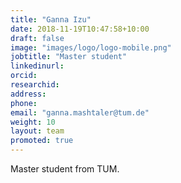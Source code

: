 ```yaml
---
title: "Ganna Izu"
date: 2018-11-19T10:47:58+10:00
draft: false
image: "images/logo/logo-mobile.png"
jobtitle: "Master student"
linkedinurl:
orcid:
researchid:
address:
phone:
email: "ganna.mashtaler@tum.de"
weight: 10
layout: team
promoted: true
---
```


Master student from TUM.
